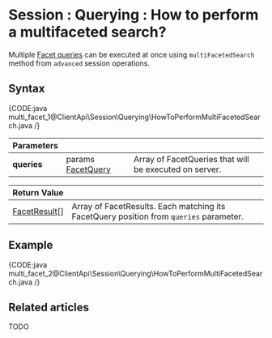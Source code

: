 # Session : Querying : How to perform a multifaceted search?

Multiple [Facet queries](../../../client-api/session/querying/how-to-perform-a-faceted-search) can be executed at once using `multiFacetedSearch` method from `advanced` session operations.

## Syntax

{CODE:java multi_facet_1@ClientApi\Session\Querying\HowToPerformMultiFacetedSearch.java /}

| Parameters | | |
| ------------- | ------------- | ----- |
| **queries** | params [FacetQuery]() | Array of FacetQueries that will be executed on server. |

| Return Value | |
| ------------- | ----- |
| [FacetResult]()[] | Array of FacetResults. Each matching its FacetQuery position from `queries` parameter. |

## Example

{CODE:java multi_facet_2@ClientApi\Session\Querying\HowToPerformMultiFacetedSearch.java /}

## Related articles

TODO